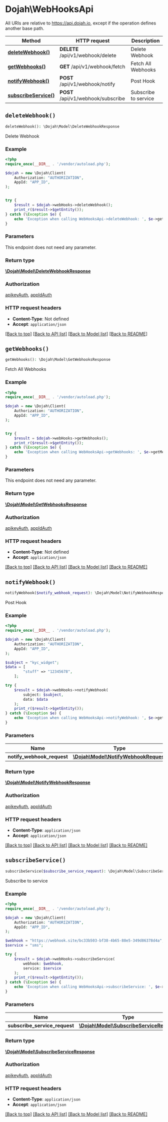 # Dojah\WebHooksApi

All URIs are relative to https://api.dojah.io, except if the operation defines another base path.

| Method | HTTP request | Description |
| ------------- | ------------- | ------------- |
| [**deleteWebhook()**](WebHooksApi.md#deleteWebhook) | **DELETE** /api/v1/webhook/delete | Delete Webhook |
| [**getWebhooks()**](WebHooksApi.md#getWebhooks) | **GET** /api/v1/webhook/fetch | Fetch All Webhooks |
| [**notifyWebhook()**](WebHooksApi.md#notifyWebhook) | **POST** /api/v1/webhook/notify | Post Hook |
| [**subscribeService()**](WebHooksApi.md#subscribeService) | **POST** /api/v1/webhook/subscribe | Subscribe to service |


## `deleteWebhook()`

```php
deleteWebhook(): \Dojah\Model\DeleteWebhookResponse
```

Delete Webhook

### Example

```php
<?php
require_once(__DIR__ . '/vendor/autoload.php');

$dojah = new \Dojah\Client(
    Authorization: "AUTHORIZATION",
    AppId: "APP_ID",
);


try {
    $result = $dojah->webHooks->deleteWebhook();
    print_r($result->$getEntity());
} catch (\Exception $e) {
    echo 'Exception when calling WebHooksApi->deleteWebhook: ', $e->getMessage(), PHP_EOL;
}
```

### Parameters

This endpoint does not need any parameter.

### Return type

[**\Dojah\Model\DeleteWebhookResponse**](../Model/DeleteWebhookResponse.md)

### Authorization

[apikeyAuth](../../README.md#apikeyAuth), [appIdAuth](../../README.md#appIdAuth)

### HTTP request headers

- **Content-Type**: Not defined
- **Accept**: `application/json`

[[Back to top]](#) [[Back to API list]](../../README.md#endpoints)
[[Back to Model list]](../../README.md#models)
[[Back to README]](../../README.md)

## `getWebhooks()`

```php
getWebhooks(): \Dojah\Model\GetWebhooksResponse
```

Fetch All Webhooks

### Example

```php
<?php
require_once(__DIR__ . '/vendor/autoload.php');

$dojah = new \Dojah\Client(
    Authorization: "AUTHORIZATION",
    AppId: "APP_ID",
);


try {
    $result = $dojah->webHooks->getWebhooks();
    print_r($result->$getEntity());
} catch (\Exception $e) {
    echo 'Exception when calling WebHooksApi->getWebhooks: ', $e->getMessage(), PHP_EOL;
}
```

### Parameters

This endpoint does not need any parameter.

### Return type

[**\Dojah\Model\GetWebhooksResponse**](../Model/GetWebhooksResponse.md)

### Authorization

[apikeyAuth](../../README.md#apikeyAuth), [appIdAuth](../../README.md#appIdAuth)

### HTTP request headers

- **Content-Type**: Not defined
- **Accept**: `application/json`

[[Back to top]](#) [[Back to API list]](../../README.md#endpoints)
[[Back to Model list]](../../README.md#models)
[[Back to README]](../../README.md)

## `notifyWebhook()`

```php
notifyWebhook($notify_webhook_request): \Dojah\Model\NotifyWebhookResponse
```

Post Hook

### Example

```php
<?php
require_once(__DIR__ . '/vendor/autoload.php');

$dojah = new \Dojah\Client(
    Authorization: "AUTHORIZATION",
    AppId: "APP_ID",
);

$subject = "kyc_widget";
$data = [
        "stuff" => "12345678",
    ];

try {
    $result = $dojah->webHooks->notifyWebhook(
        subject: $subject, 
        data: $data
    );
    print_r($result->$getEntity());
} catch (\Exception $e) {
    echo 'Exception when calling WebHooksApi->notifyWebhook: ', $e->getMessage(), PHP_EOL;
}
```

### Parameters

| Name | Type | Description  | Notes |
| ------------- | ------------- | ------------- | ------------- |
| **notify_webhook_request** | [**\Dojah\Model\NotifyWebhookRequest**](../Model/NotifyWebhookRequest.md)|  | |

### Return type

[**\Dojah\Model\NotifyWebhookResponse**](../Model/NotifyWebhookResponse.md)

### Authorization

[apikeyAuth](../../README.md#apikeyAuth), [appIdAuth](../../README.md#appIdAuth)

### HTTP request headers

- **Content-Type**: `application/json`
- **Accept**: `application/json`

[[Back to top]](#) [[Back to API list]](../../README.md#endpoints)
[[Back to Model list]](../../README.md#models)
[[Back to README]](../../README.md)

## `subscribeService()`

```php
subscribeService($subscribe_service_request): \Dojah\Model\SubscribeServiceResponse
```

Subscribe to service

### Example

```php
<?php
require_once(__DIR__ . '/vendor/autoload.php');

$dojah = new \Dojah\Client(
    Authorization: "AUTHORIZATION",
    AppId: "APP_ID",
);

$webhook = "https://webhook.site/bc33b503-bf38-4b65-88e5-349d86378d4a";
$service = "sms";

try {
    $result = $dojah->webHooks->subscribeService(
        webhook: $webhook, 
        service: $service
    );
    print_r($result->$getEntity());
} catch (\Exception $e) {
    echo 'Exception when calling WebHooksApi->subscribeService: ', $e->getMessage(), PHP_EOL;
}
```

### Parameters

| Name | Type | Description  | Notes |
| ------------- | ------------- | ------------- | ------------- |
| **subscribe_service_request** | [**\Dojah\Model\SubscribeServiceRequest**](../Model/SubscribeServiceRequest.md)|  | |

### Return type

[**\Dojah\Model\SubscribeServiceResponse**](../Model/SubscribeServiceResponse.md)

### Authorization

[apikeyAuth](../../README.md#apikeyAuth), [appIdAuth](../../README.md#appIdAuth)

### HTTP request headers

- **Content-Type**: `application/json`
- **Accept**: `application/json`

[[Back to top]](#) [[Back to API list]](../../README.md#endpoints)
[[Back to Model list]](../../README.md#models)
[[Back to README]](../../README.md)
